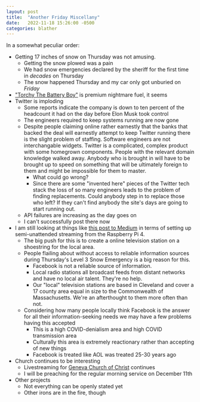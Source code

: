 ```yaml
---
layout: post
title:  "Another Friday Miscellany"
date:   2022-11-18 15:26:00 -0500
categories: blather
---
```

In a somewhat peculiar order:

* Getting 17 inches of snow on Thursday was not amusing.
  * Getting the snow plowed was a pain
  * We had snow emergencies declared by the sheriff for the first time in *decades* on Thursday
  * The snow happened Thursday and my car only got unburied on *Friday*
* ["Torchy The Battery Boy"](https://en.wikipedia.org/w/index.php?title=Torchy_the_Battery_Boy&oldid=1114309923) is premium nightmare fuel, it seems
* Twitter is imploding
  * Some reports indicate the company is down to ten percent of the headcount it had on the day before Elon Musk took control
  * The engineers required to keep systems running are now gone
  * Despite people claiming online rather earnestly that the banks that backed the deal will earnestly attempt to keep Twitter running there is the slight problem of staffing.  Software engineers are not interchangable widgets.  Twitter is a complicated, complex product with some homegrown components.  People with the relevant domain knowledge walked away.  Anybody who is brought in will have to be brought up to speed on something that will be ultimately foreign to them and might be impossible for them to master.
    * What could go wrong?
    * Since there are some "invented here" pieces of the Twitter tech stack the loss of so many engineers leads to the problem of finding replacements.  Could anybody step in to replace those who left?  If they can't find anybody the site's days are going to start running out.
  * API failures are increasing as the day goes on
  * I can't successfully post there now
* I am still looking at things like [this post to Medium](https://medium.com/illumination/livestreaming-to-twitch-using-a-command-prompt-92f5f862af16#:~:text=Livestreaming%20to%20Twitch%20Using%20a%20Command%20Prompt%201,command%20...%205%20Step%205%3A%20Go%20Live%21%20) in terms of setting up semi-unattended streaming from the Raspberry Pi 4.
  * The big push for this is to create a online television station on a shoestring for the local area.
  * People flailing about without access to reliable information sources during Thursday's Level 3 Snow Emergency is a big reason for this.
    * Facebook is not a reliable source of information.
    * Local radio stations all broadcast feeds from distant networks and have no local air talent.  They're no help.
    * Our "local" television stations are based in Cleveland and cover a 17 county area equal in size to the Commonwealth of Massachusetts.  We're an afterthought to them more often than not.
  * Considering how many people locally think Facebook is the answer for all their information-seeking needs we may have a few problems having this accepted
    * This is a high COVID-denialism area and high COVID transmission area
    * Culturally this area is extremely reactionary rather than accepting of new things
    * Facebook is treated like AOL was treated 25-30 years ago
* Church continues to be interesting
  * Livestreaming for [Geneva Church of Christ](https://genevachurchofchrist.org) continues
  * I will be preaching for the regular morning service on December 11th
* Other projects
  * Not everything can be openly stated yet
  * Other irons are in the fire, though
